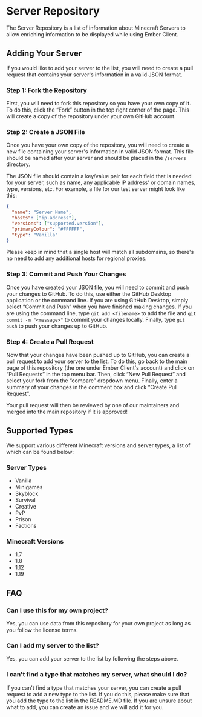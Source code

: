 # Server Repository

The Server Repository is a list of information about Minecraft Servers to allow enriching information to be displayed while using Ember Client.

## Adding Your Server

If you would like to add your server to the list, you will need to create a pull request that contains your server's information in a valid JSON format.

### Step 1: Fork the Repository

First, you will need to fork this repository so you have your own copy of it. To do this, click the “Fork” button in the top right corner of the page. This will create a copy of the repository under your own GitHub account.

### Step 2: Create a JSON File

Once you have your own copy of the repository, you will need to create a new file containing your server's information in valid JSON format. This file should be named after your server and should be placed in the `/servers` directory.

The JSON file should contain a key/value pair for each field that is needed for your server, such as name, any applicable IP address' or domain names, type, versions, etc. For example, a file for our test server might look like this:

```json
{
  "name": "Server Name",
  "hosts": ["ip.address"],
  "versions": ["supported.version"],
  "primaryColour": "#FFFFFF",
  "type": "Vanilla"
}
```

Please keep in mind that a single host will match all subdomains, so there's no need to add any additional hosts for regional proxies.

### Step 3: Commit and Push Your Changes

Once you have created your JSON file, you will need to commit and push your changes to GitHub. To do this, use either the GitHub Desktop application or the command line. If you are using GitHub Desktop, simply select “Commit and Push” when you have finished making changes. If you are using the command line, type `git add <filename>` to add the file and `git commit -m "<message>"` to commit your changes locally. Finally, type `git push` to push your changes up to GitHub.

### Step 4: Create a Pull Request

Now that your changes have been pushed up to GitHub, you can create a pull request to add your server to the list. To do this, go back to the main page of this repository (the one under Ember Client's account) and click on “Pull Requests” in the top menu bar. Then, click “New Pull Request” and select your fork from the “compare” dropdown menu. Finally, enter a summary of your changes in the comment box and click “Create Pull Request”.

Your pull request will then be reviewed by one of our maintainers and merged into the main repository if it is approved!

## Supported Types

We support various different Minecraft versions and server types, a list of which can be found below:

### Server Types

- Vanilla
- Minigames
- Skyblock
- Survival
- Creative
- PvP
- Prison
- Factions

### Minecraft Versions

- 1.7
- 1.8
- 1.12
- 1.19

## FAQ

### Can I use this for my own project?

Yes, you can use data from this repository for your own project as long as you follow the license terms.

### Can I add my server to the list?

Yes, you can add your server to the list by following the steps above.

### I can't find a type that matches my server, what should I do?

If you can't find a type that matches your server, you can create a pull request to add a new type to the list. If you do this, please make sure that you add the type to the list in the README.MD file. If you are unsure about what to add, you can create an issue and we will add it for you.
